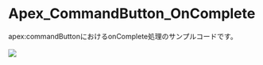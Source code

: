 Apex_CommandButton_OnComplete
=============================

apex:commandButtonにおけるonComplete処理のサンプルコードです。
<br/>
<br/>
<img src="http://cdn-ak.f.st-hatena.com/images/fotolife/t/tyoshikawa1106/20131127/20131127231511.png" />
